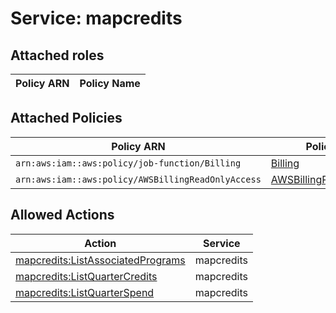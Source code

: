 # Service: mapcredits

## Attached roles

| Policy ARN | Policy Name |
|------------|-------------|
## Attached Policies

| Policy ARN | Policy Name |
|------------|-------------|
| `arn:aws:iam::aws:policy/job-function/Billing` | [Billing](../policies.md#billing) |
| `arn:aws:iam::aws:policy/AWSBillingReadOnlyAccess` | [AWSBillingReadOnlyAccess](../policies.md#awsbillingreadonlyaccess) |

## Allowed Actions

| Action | Service |
|--------|---------|
| [mapcredits:ListAssociatedPrograms](../actions.md#mapcredits:listassociatedprograms) | mapcredits |
| [mapcredits:ListQuarterCredits](../actions.md#mapcredits:listquartercredits) | mapcredits |
| [mapcredits:ListQuarterSpend](../actions.md#mapcredits:listquarterspend) | mapcredits |